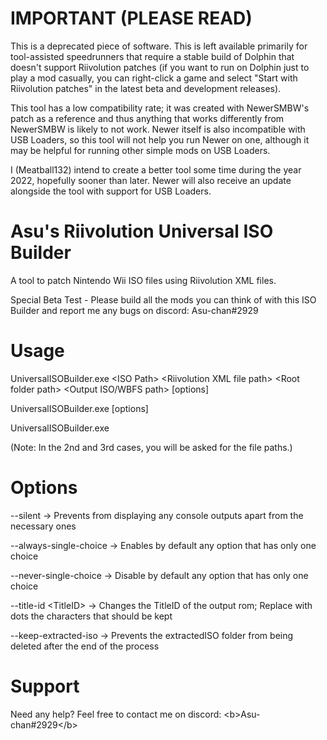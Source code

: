 # IMPORTANT (PLEASE READ)
This is a deprecated piece of software. This is left available primarily for tool-assisted speedrunners that require a stable build of Dolphin that doesn't support Riivolution patches (if you want to run on Dolphin just to play a mod casually, you can right-click a game and select "Start with Riivolution patches" in the latest beta and development releases).

This tool has a low compatibility rate; it was created with NewerSMBW's patch as a reference and thus anything that works differently from NewerSMBW is likely to not work. Newer itself is also incompatible with USB Loaders, so this tool will not help you run Newer on one, although it may be helpful for running other simple mods on USB Loaders.

I (Meatball132) intend to create a better tool some time during the year 2022, hopefully sooner than later. Newer will also receive an update alongside the tool with support for USB Loaders.

# Asu's Riivolution Universal ISO Builder
A tool to patch Nintendo Wii ISO files using Riivolution XML files.

Special Beta Test - Please build all the mods you can think of with this ISO Builder and report me any bugs on discord: Asu-chan#2929

# Usage
UniversalISOBuilder.exe \<ISO Path\> \<Riivolution XML file path\> \<Root folder path\> \<Output ISO/WBFS path\> [options]

UniversalISOBuilder.exe [options]

UniversalISOBuilder.exe

(Note: In the 2nd and 3rd cases, you will be asked for the file paths.)

# Options
--silent                  -\> Prevents from displaying any console outputs apart from the necessary ones

--always-single-choice    -\> Enables by default any option that has only one choice

--never-single-choice     -\> Disable by default any option that has only one choice

--title-id \<TitleID\>      -\> Changes the TitleID of the output rom; Replace with dots the characters that should be kept

--keep-extracted-iso      -\> Prevents the extractedISO folder from being deleted after the end of the process

# Support
Need any help? Feel free to contact me on discord: \<b\>Asu-chan#2929\</b\>
